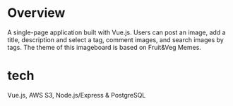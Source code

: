 # Overview

A single-page application built with Vue.js. Users can  post an image, add a title, description and select a tag, comment images, and search images by tags.
The theme of this imageboard is based on Fruit&Veg Memes.

# tech

Vue.js, AWS S3, Node.js/Express & PostgreSQL
